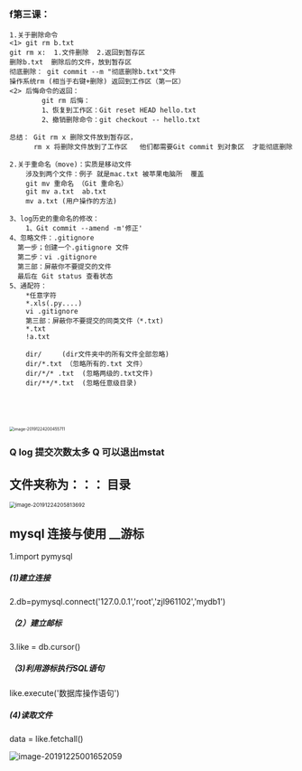 ### f第三课：

```
1.关于删除命令
<1> git rm b.txt   
git rm x:  1.文件删除  2.返回到暂存区
删除b.txt  删除后的文件，放到暂存区
彻底删除： git commit --m "彻底删除b.txt"文件 
操作系统rm (相当于右键+删除) 返回到工作区（第一区）
<2> 后悔命令的返回：
	    git rm 后悔：
		1、恢复到工作区：Git reset HEAD hello.txt 
		2、撤销删除命令：git checkout -- hello.txt

总结： Git rm x 删除文件放到暂存区，
	  rm x 将删除文件放到了工作区   他们都需要Git commit 到对象区  才能彻底删除

2.关于重命名（move)：实质是移动文件
	涉及到两个文件：例子 就是mac.txt 被苹果电脑所  覆盖
    git mv 重命名 （Git 重命名）
    git mv a.txt  ab.txt  
    mv a.txt (用户操作的方法)

3、log历史的重命名的修改：
	1、Git commit --amend -m'修正'
4、忽略文件：.gitignore 
  第一步；创建一个.gitignore 文件
  第二步：vi .gitignore
  第三部：屏蔽你不要提交的文件
  最后在 Git status 查看状态
5、通配符：
	*任意字符
	*.xls(.py....)
	vi .gitignore
	第三部：屏蔽你不要提交的同类文件（*.txt) 
	*.txt
	!a.txt
	
	dir/     (dir文件夹中的所有文件全部忽略)
	dir/*.txt （忽略所有的.txt 文件）
	dir/*/* .txt  (忽略两级的.txt文件)
	dir/**/*.txt  (忽略任意级目录)
	
	
	


```

<img src="C:\Users\EDZ\AppData\Roaming\Typora\typora-user-images\image-20191224200455711.png" alt="image-20191224200455711" style="zoom:50%;" />

### Q                   log 提交次数太多       Q 可以退出mstat

## 文件夹称为：：：        目录



<img src="C:\Users\EDZ\AppData\Roaming\Typora\typora-user-images\image-20191224205813692.png" alt="image-20191224205813692" style="zoom:67%;" />

## mysql  连接与使用 __游标   

1.import pymysql

##### (1)建立连接

2.db=pymysql.connect('127.0.0.1','root','zjl961102','mydb1')

##### （2）建立邮标

3.like = db.cursor()

##### （3)利用游标执行SQL语句

like.execute('数据库操作语句')

##### (4)读取文件

data = like.fetchall()

![image-20191225001652059](C:\Users\EDZ\AppData\Roaming\Typora\typora-user-images\image-20191225001652059.png)

